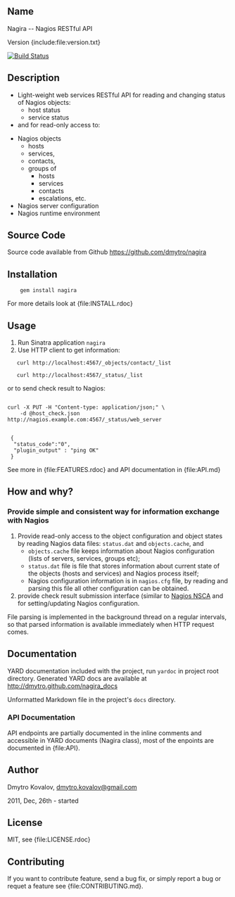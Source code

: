 ## Name

Nagira -- Nagios RESTful API

Version {include:file:version.txt}

[![Build Status](https://travis-ci.org/dmytro/nagira.png)](https://travis-ci.org/dmytro/nagira)

## Description

- Light-weight web services RESTful API for reading and changing status of Nagios objects:
  - host status
  - service status
- and for read-only access to:
* Nagios objects
  - hosts
  - services,
  - contacts,
  - groups of
      - hosts
      - services
      - contacts
      - escalations, etc.
* Nagios server configuration
* Nagios runtime environment


## Source Code

Source code available from Github https://github.com/dmytro/nagira

## Installation

```
    gem install nagira
```

For more details look at {file:INSTALL.rdoc}

## Usage

1. Run Sinatra application `nagira`
2. Use HTTP client to get information:

```
   curl http://localhost:4567/_objects/contact/_list

   curl http://localhost:4567/_status/_list
```

or to send check result to Nagios:

```shell

curl -X PUT -H "Content-type: application/json;" \
    -d @host_check.json http://nagios.example.com:4567/_status/web_server


 {
  "status_code":"0",
  "plugin_output" : "ping OK"
 }

```

See more in {file:FEATURES.rdoc} and API documentation in {file:API.md}

## How and why?

### Provide simple and consistent way for information exchange with Nagios

1. Provide read-only access to the object configuration and object states by reading Nagios data files: `status.dat` and `objects.cache`, and
   * `objects.cache` file keeps information about Nagios configuration (lists of servers, services, groups etc);
   * `status.dat` file is file that stores information about current state of the objects (hosts and services) and Nagios process itself;
   * Nagios configuration information is in `nagios.cfg` file, by reading and parsing this file all other configuration can be obtained.
1. provide check result submission interface (similar to [Nagios NSCA](http://nagios.sourceforge.net/docs/3_0/addons.html) and for setting/updating Nagios configuration.

File parsing is implemented in the background thread on a regular intervals, so that parsed information is available immediately when HTTP request comes.

## Documentation

YARD documentation included with the project, run `yardoc` in project
root directory. Generated YARD docs are available at
http://dmytro.github.com/nagira_docs

Unformatted Markdown file in the project's `docs` directory.

### API Documentation

API endpoints are partially documented in the inline comments and accessible in YARD documents (Nagira class), most of the enpoints are documented in {file:API}.

## Author

Dmytro Kovalov, dmytro.kovalov@gmail.com

2011, Dec, 26th  - started

## License

MIT, see {file:LICENSE.rdoc}

## Contributing

If you want to contribute feature, send a bug fix, or simply report a bug or requet a feature see {file:CONTRIBUTING.md}.
